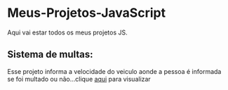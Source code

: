 # Meus-Projetos-JavaScript
 Aqui vai estar todos os meus projetos JS.

## Sistema de multas:

Esse projeto informa a velocidade do veiculo aonde a pessoa é informada se foi multado ou não...clique [aqui](https://sistema-de-multa-leodkvt.netlify.app/) para visualizar
